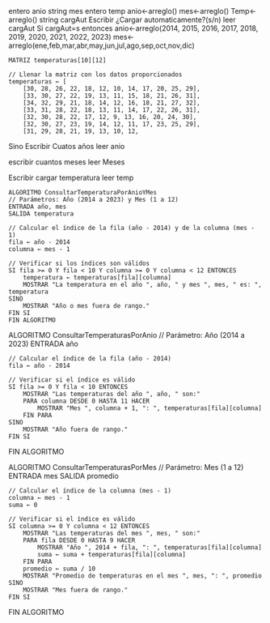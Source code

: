 <PROGRAMA PRINCIPAL>
    entero anio
    string mes
    entero temp
    anio<-arreglo()
    mes<-arreglo()
    Temp<-arreglo()
    string cargAut
    Escribir ¿Cargar automaticamente?(s/n)
    leer cargAut
    Si cargAut=s entonces 
    anio<-arreglo(2014, 2015, 2016, 2017, 2018, 2019, 2020, 2021, 2022, 2023)
    mes<-arreglo(ene,feb,mar,abr,may,jun,jul,ago,sep,oct,nov,dic)

    MATRIZ temperaturas[10][12]

    // Llenar la matriz con los datos proporcionados
    temperaturas ← [
        [30, 28, 26, 22, 18, 12, 10, 14, 17, 20, 25, 29],
        [33, 30, 27, 22, 19, 13, 11, 15, 18, 21, 26, 31],
        [34, 32, 29, 21, 18, 14, 12, 16, 18, 21, 27, 32],
        [33, 31, 28, 22, 18, 13, 11, 14, 17, 22, 26, 31],
        [32, 30, 28, 22, 17, 12, 9, 13, 16, 20, 24, 30],
        [32, 30, 27, 23, 19, 14, 12, 11, 17, 23, 25, 29],
        [31, 29, 28, 21, 19, 13, 10, 12, 
Sino
Escribir Cuatos años
leer anio

escribir cuantos meses
leer Meses

Escribir cargar temperatura
leer temp
<MODULOS>
    
    ALGORITMO ConsultarTemperaturaPorAnioYMes
    // Parámetros: Año (2014 a 2023) y Mes (1 a 12)
    ENTRADA año, mes
    SALIDA temperatura

    // Calcular el índice de la fila (año - 2014) y de la columna (mes - 1)
    fila ← año - 2014
    columna ← mes - 1

    // Verificar si los índices son válidos
    SI fila >= 0 Y fila < 10 Y columna >= 0 Y columna < 12 ENTONCES
        temperatura ← temperaturas[fila][columna]
        MOSTRAR "La temperatura en el año ", año, " y mes ", mes, " es: ", temperatura
    SINO
        MOSTRAR "Año o mes fuera de rango."
    FIN SI
    FIN ALGORITMO


   ALGORITMO ConsultarTemperaturasPorAnio
    // Parámetro: Año (2014 a 2023)
    ENTRADA año

    // Calcular el índice de la fila (año - 2014)
    fila ← año - 2014

    // Verificar si el índice es válido
    SI fila >= 0 Y fila < 10 ENTONCES
        MOSTRAR "Las temperaturas del año ", año, " son:"
        PARA columna DESDE 0 HASTA 11 HACER
            MOSTRAR "Mes ", columna + 1, ": ", temperaturas[fila][columna]
        FIN PARA
    SINO
        MOSTRAR "Año fuera de rango."
    FIN SI
FIN ALGORITMO

ALGORITMO ConsultarTemperaturasPorMes
    // Parámetro: Mes (1 a 12)
    ENTRADA mes
    SALIDA promedio

    // Calcular el índice de la columna (mes - 1)
    columna ← mes - 1
    suma ← 0

    // Verificar si el índice es válido
    SI columna >= 0 Y columna < 12 ENTONCES
        MOSTRAR "Las temperaturas del mes ", mes, " son:"
        PARA fila DESDE 0 HASTA 9 HACER
            MOSTRAR "Año ", 2014 + fila, ": ", temperaturas[fila][columna]
            suma ← suma + temperaturas[fila][columna]
        FIN PARA
        promedio ← suma / 10
        MOSTRAR "Promedio de temperaturas en el mes ", mes, ": ", promedio
    SINO
        MOSTRAR "Mes fuera de rango."
    FIN SI
FIN ALGORITMO
